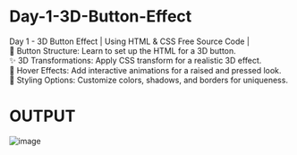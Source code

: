 # Day-1-3D-Button-Effect
Day 1 - 3D Button Effect | Using HTML &amp; 
CSS Free Source Code |  
🔧 Button Structure: Learn to set up the HTML for a 3D button.  
✨ 3D Transformations: Apply CSS transform for a realistic 3D effect.  
🎨 Hover Effects: Add interactive animations for a raised and pressed look.  
🌈 Styling Options: Customize colors, shadows, and borders for uniqueness. 
# OUTPUT
![image](https://github.com/user-attachments/assets/bb0a6aa1-a3c5-4ccf-9ac0-dc5537b092cd)
